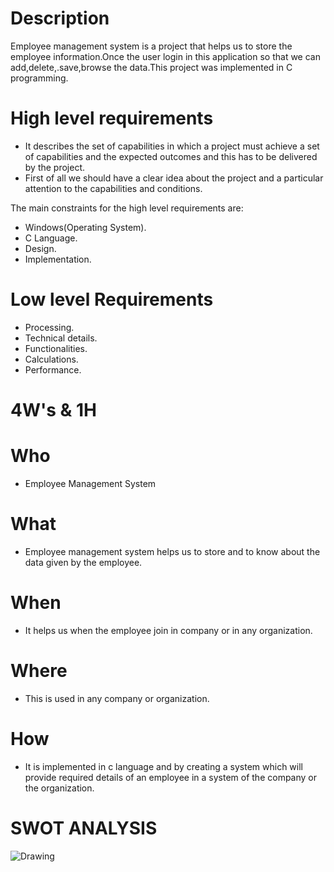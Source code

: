 # Description
Employee management system is a project that helps us to store the employee information.Once the user login in this application so that we can add,delete,.save,browse the data.This project was implemented in C programming.
# High level requirements
- It describes the set of capabilities in which a project must achieve a set of capabilities and the expected outcomes and this has to be delivered by the project.
- First of all we should have a clear idea  about the project and a particular attention to the capabilities and conditions.

The main constraints for the high level requirements are:

- Windows(Operating System).
- C Language.
- Design.
- Implementation.
# Low level Requirements 
- Processing.
- Technical details.
- Functionalities.
- Calculations.
- Performance.

# 4W's & 1H
# Who
- Employee Management System
# What
- Employee management system helps us to store and to know about the data given by the employee.
# When
- It helps us when the employee join in company or in any organization.
# Where
- This is used in any company or organization.
# How
- It is implemented in c language and by creating a system which will provide required details of an employee in a system of the company or the organization.

# SWOT ANALYSIS
![Drawing](https://user-images.githubusercontent.com/86915349/153463539-dbef5e08-ab6e-467c-a610-562e5731eeca.jpg)




